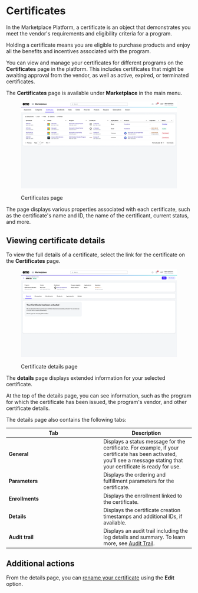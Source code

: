 # Certificates

In the Marketplace Platform, a certificate is an object that demonstrates you meet the vendor's requirements and eligibility criteria for a program.&#x20;

Holding a certificate means you are eligible to purchase products and enjoy all the benefits and incentives associated with the program.&#x20;

You can view and manage your certificates for different programs on the **Certificates** page in the platform. This includes certificates that might be awaiting approval from the vendor, as well as active, expired, or terminated certificates.&#x20;

The **Certificates** page is available under **Marketplace** in the main menu.

<figure><img src="../../../.gitbook/assets/certificates_page.png" alt=""><figcaption><p>Certificates page</p></figcaption></figure>

The page displays various properties associated with each certificate, such as the certificate's name and ID, the name of the certificant, current status, and more.

## Viewing certificate details <a href="#subscription-details" id="subscription-details"></a>

To view the full details of a certificate, select the link for the certificate on the **Certificates** page.

<figure><img src="../../../.gitbook/assets/certificate_details_page.png" alt=""><figcaption><p>Certificate details page</p></figcaption></figure>

The **details** page displays extended information for your selected certificate.

At the top of the details page, you can see information, such as the program for which the certificate has been issued, the program's vendor, and other certificate details.&#x20;

The details page also contains the following tabs:

<table><thead><tr><th width="243">Tab</th><th>Description</th></tr></thead><tbody><tr><td><strong>General</strong> </td><td>Displays a status message for the certificate. For example, if your certificate has been activated, you'll see a message stating that your certificate is ready for use.  </td></tr><tr><td><strong>Parameters</strong></td><td>Displays the ordering and fulfillment parameters for the certificate.</td></tr><tr><td><strong>Enrollments</strong> </td><td>Displays the enrollment linked to the certificate.</td></tr><tr><td><strong>Details</strong> </td><td>Displays the certificate creation timestamps and additional IDs, if available.</td></tr><tr><td><strong>Audit trail</strong></td><td>Displays an audit trail including the log details and summary. To learn more, see <a href="../../settings/audit-trail.md">Audit Trail</a>.</td></tr></tbody></table>

## Additional actions

From the details page, you can [rename your certificate](rename-certificate.md) using the **Edit** option.&#x20;
